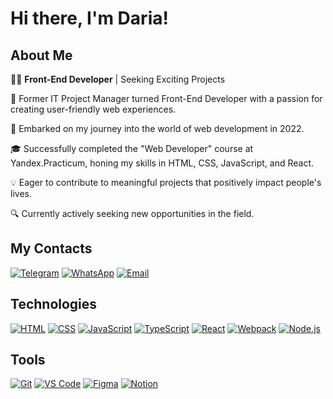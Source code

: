 # Hi there, I'm Daria!

## About Me

👩‍💻 **Front-End Developer** | Seeking Exciting Projects

🌟 Former IT Project Manager turned Front-End Developer with a passion for creating user-friendly web experiences.

🚀 Embarked on my journey into the world of web development in 2022.

🎓 Successfully completed the "Web Developer" course at Yandex.Practicum, honing my skills in HTML, CSS, JavaScript, and React.

💡 Eager to contribute to meaningful projects that positively impact people's lives.

🔍 Currently actively seeking new opportunities in the field.

## My Contacts

[![Telegram](https://img.shields.io/badge/-Telegram-2CA5E0?style=flat-square&logo=telegram&logoColor=white)](https://t.me/d_khn)
[![WhatsApp](https://img.shields.io/badge/-WhatsApp-25D366?style=flat-square&logo=whatsapp&logoColor=white)](https://wa.me/33624894858)
[![Email](https://img.shields.io/badge/-Email-red?style=flat-square&logo=gmail)](mailto:khaninadaria@gmail.com)

## Technologies

[![HTML](https://img.shields.io/badge/-HTML-E34F26?style=flat-square&logo=html5&logoColor=white)](https://developer.mozilla.org/en-US/docs/Web/HTML)
[![CSS](https://img.shields.io/badge/-CSS-1572B6?style=flat-square&logo=css3&logoColor=white)](https://developer.mozilla.org/en-US/docs/Web/CSS)
[![JavaScript](https://img.shields.io/badge/-JavaScript-F7DF1E?style=flat-square&logo=javascript&logoColor=black)](https://developer.mozilla.org/en-US/docs/Web/JavaScript)
[![TypeScript](https://img.shields.io/badge/-TypeScript-007ACC?style=flat-square&logo=typescript&logoColor=white)](https://www.typescriptlang.org/)
[![React](https://img.shields.io/badge/-React-61DAFB?style=flat-square&logo=react&logoColor=black)](https://reactjs.org/)
[![Webpack](https://img.shields.io/badge/-Webpack-8DD6F9?style=flat-square&logo=webpack&logoColor=black)](https://webpack.js.org/)
[![Node.js](https://img.shields.io/badge/-Node.js-339933?style=flat-square&logo=node.js&logoColor=white)](https://nodejs.org/)

## Tools

[![Git](https://img.shields.io/badge/-Git-F05032?style=flat-square&logo=git&logoColor=white)](https://git-scm.com/)
[![VS Code](https://img.shields.io/badge/-VS_Code-007ACC?style=flat-square&logo=visual-studio-code&logoColor=white)](https://code.visualstudio.com/)
[![Figma](https://img.shields.io/badge/-Figma-F24E1E?style=flat-square&logo=figma&logoColor=white)](https://www.figma.com/)
[![Notion](https://img.shields.io/badge/-Notion-000000?style=flat-square&logo=notion&logoColor=white)](https://www.notion.so/)
